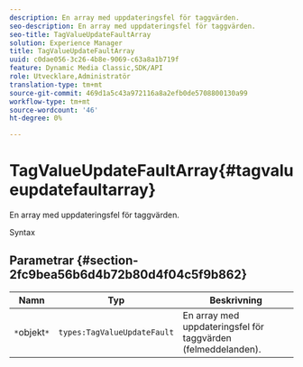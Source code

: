 ```yaml
---
description: En array med uppdateringsfel för taggvärden.
seo-description: En array med uppdateringsfel för taggvärden.
seo-title: TagValueUpdateFaultArray
solution: Experience Manager
title: TagValueUpdateFaultArray
uuid: c0dae056-3c26-4b8e-9069-c63a8a1b719f
feature: Dynamic Media Classic,SDK/API
role: Utvecklare,Administratör
translation-type: tm+mt
source-git-commit: 469d1a5c43a972116a8a2efb0de5708800130a99
workflow-type: tm+mt
source-wordcount: '46'
ht-degree: 0%

---
```



# TagValueUpdateFaultArray{#tagvalueupdatefaultarray}

En array med uppdateringsfel för taggvärden.

Syntax

## Parametrar {#section-2fc9bea56b6d4b72b80d4f04c5f9b862}

| Namn | Typ | Beskrivning |
|---|---|---|
| `*`objekt`*` | `types:TagValueUpdateFault` | En array med uppdateringsfel för taggvärden (felmeddelanden). |

